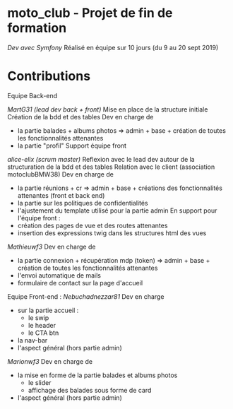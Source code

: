 # moto_club - Projet de fin de formation 
*Dev avec Symfony*
Réalisé en équipe sur 10 jours (du 9 au 20 sept 2019)

# Contributions
Equipe Back-end

*MartG31 (lead dev back + front)*
Mise en place de la structure initiale 
Création de la bdd et des tables
Dev en charge de 
- la partie balades + albums photos => admin + base + création de toutes les fonctionnalités attenantes
- la partie "profil"
Support équipe front


*alice-elix (scrum master)*
Reflexion avec le lead dev autour de la structuration de la bdd et des tables
Relation avec le client (association motoclubBMW38)
Dev en charge de 
- la partie réunions + cr => admin + base + créations des fonctionnalités attenantes (front et back end)
- la partie sur les politiques de confidentialités
- l'ajustement du template utilisé pour la partie admin
En support pour l'équipe front : 
- création des pages de vue et des routes attenantes
- insertion des expressions twig dans les structures html des vues


*Mathieuwf3*
Dev en charge de 
- la partie connexion + récupération mdp (token)  => admin + base + création de toutes les fonctionnalités attenantes
- l'envoi automatique de mails
- formulaire de contact sur la page d'accueil

Equipe Front-end : 
*Nebuchadnezzar81*
Dev en charge 
- sur la partie accueil :
  - le swip 
  - le header
  - le CTA btn
- la nav-bar
- l'aspect général (hors partie admin)

  
*Marionwf3*
Dev en charge de
- la mise en forme de la partie balades et albums photos
  - le slider
  - affichage des balades sous forme de card
- l'aspect général (hors partie admin)



